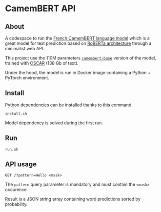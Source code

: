 # CamemBERT API

## About

A codespace to run the [French CamemBERT language model](https://camembert-model.fr/) which is a great model for text prediction based on [RoBERTa architecture](https://ai.facebook.com/blog/roberta-an-optimized-method-for-pretraining-self-supervised-nlp-systems/) through a minimalist web API.

This project use the 110M parameters [`camembert-base`](https://dl.fbaipublicfiles.com/fairseq/models/camembert-base.tar.gz) version of the model, trained with [OSCAR](https://oscar-corpus.com/) (138 Gb of text).

Under the hood, the model is run in Docker image containing a Python + PyTorch environment.

## Install

Python dependencies can be installed thanks to this command.

```
install.sh
```

Model dependency is solved during the first run.

## Run

```
run.sh
```

## API usage

```
GET /?pattern=Hello <mask>
```

The `pattern` query parameter is mandatory and must contain the `<mask>` occurence.

Result is a JSON string array containing word predictions sorted by probability.

